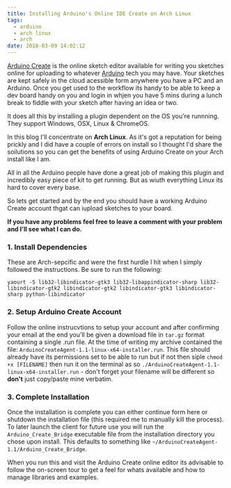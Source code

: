 ```yaml
---
title: Installing Arduino's Online IDE Create on Arch Linux
tags:
  - arduino
  - arch linux
  - arch
date: 2018-03-09 14:02:12
---
```



[Arduino Create](https://create.arduino.cc/) is the online sketch editor available for writing you sketches online for uploading to whatever [Arduino](https://www.arduino.cc) tech you may have. Your sketches are kept safely in the cloud acessible form anywhere you have a PC and an Arduino. Once you get used to the workflow its handy to be able to keep a dev board handy on you and login in whjen you have 5 mins during a lunch break to fiddle with your sketch after having an idea or two.

It does all this by installing a plugin dependent on the OS you're runnning. They support Windows, OSX, Linux & ChromeOS.

In this blog I'll concentrate on **Arch Linux**. As it's got a reputation for being prickly and I did have a couple of errors on install so I thought I'd share the soilutions so you can get the benefits of using Arduino Create on your Arch install like I am.

All in all the Arduino people have done a great job of making this plugin and incredibly easy piece of kit to get running. But as wiuth everything Linux its hard to cover every base.

So lets get started and by the end you should have a working Arduino Create account thgat can iupload sketches to your board.

**If you have any problems feel free to leave a comment with your problem and I'll see what I can do.**

### 1. Install Dependencies

These are Arch-sepcific and were the first hurdle I hit when I simply followed the instructions. Be sure to run the following:

`yaourt -S lib32-libindicator-gtk3 lib32-libappindicator-sharp lib32-libindicator-gtk2 libindicator-gtk2 libindicator-gtk3 libindicator-sharp python-libindicator`

### 2. Setup Arduino Create Account

Follow the online instrucvtions to setup your account and after confirming your email at the end you'll be given a download file in `tar.gz` format containing a single .run file. At the time of writing my archive contained the file: `ArduinoCreateAgent-1.1-linux-x64-installer.run`. This file should already have its permissions set to be able to run but if not then siple `chmod +x [FILENAME]` then run it on the terminal as so `./ArduinoCreateAgent-1.1-linux-x64-installer.run` - don't forget your filename will be different so **don't** just copy/paste mine verbatim.

### 3. Complete Installation

Once the installation is complete you can either continue form here or shutdown the installation file (this required me to manually kill the process). To later launch the client for future use you will run the `Arduino_Create_Bridge` executable file from the installation directory you chose upon install. This defaults to something like `~/ArduinoCreateAgent-1.1/Arduino_Create_Bridge`.

When you run this and visit the Arduino Create online editor its advisable to follow the on-screen tour to get a feel for whats available and how to manage libraries and examples.
